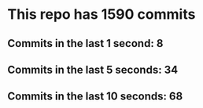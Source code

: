 # This repo has 1590 commits

## Commits in the last 1 second: 8
## Commits in the last 5 seconds: 34
## Commits in the last 10 seconds: 68
